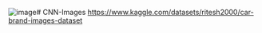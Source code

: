 ![image](https://github.com/user-attachments/assets/95c48083-16cb-41be-ba52-592c8b7a9b62)# CNN-Images
https://www.kaggle.com/datasets/ritesh2000/car-brand-images-dataset

